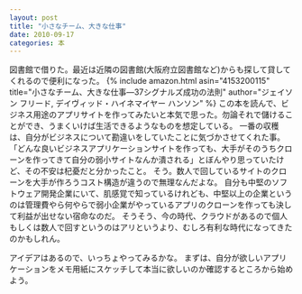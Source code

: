 ```yaml
---
layout: post
title: "小さなチーム、大きな仕事"
date: 2010-09-17
categories: 本
---
```

図書館で借りた。最近は近隣の図書館(大阪府立図書館など)からも探して貸してくれるので便利になった。
 {% include amazon.html asin="4153200115" title="小さなチーム、大きな仕事―37シグナルズ成功の法則" author="ジェイソン フリード, デイヴィッド・ハイネマイヤー ハンソン" %}
この本を読んで、ビジネス用途のアプリサイトを作ってみたいと本気で思った。勿論それで儲けることができ、うまくいけば生活できるようなものを想定している。
一番の収穫は、自分がビジネスについて勘違いをしていたことに気づかさせてくれた事。
「どんな良いビジネスアプリケーションサイトを作っても、大手がそのうちクローンを作ってきて自分の弱小サイトなんか潰される」とぼんやり思っていたけど、その不安は杞憂だと分かったこと。
そう。数人で回しているサイトのクローンを大手が作ろうコスト構造が違うので無理なんだよな。
自分も中堅のソフトウェア開発企業にいて、肌感覚で知っているけれども、中堅以上の企業というのは管理費やら何やらで弱小企業がやっているアプリのクローンを作っても決して利益が出せない宿命なのだ。
そうそう、今の時代、クラウドがあるので個人もしくは数人で回すというのはアリというより、むしろ有利な時代になってきたのかもしれん。

アイデアはあるので、いっちょやってみるかな。
まずは、自分が欲しいアプリケーションをメモ用紙にスケッチして本当に欲しいのか確認するところから始めよう。
